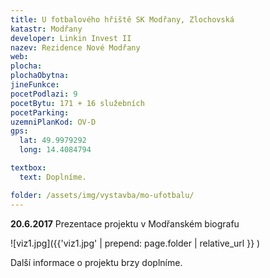 ```yaml
---
title: U fotbalového hřiště SK Modřany, Zlochovská
katastr: Modřany
developer: Linkin Invest II
nazev: Rezidence Nové Modřany
web:
plocha:
plochaObytna:
jineFunkce:
pocetPodlazi: 9
pocetBytu: 171 + 16 služebních
pocetParking:
uzemniPlanKod: OV-D
gps:
  lat: 49.9979292
  long: 14.4084794

textbox:
  text: Doplníme.

folder: /assets/img/vystavba/mo-ufotbalu/
---
```


**20.6.2017** Prezentace projektu v Modřanském biografu

![viz1.jpg]({{'viz1.jpg' | prepend: page.folder | relative_url }} )

Další informace o projektu brzy doplníme.
